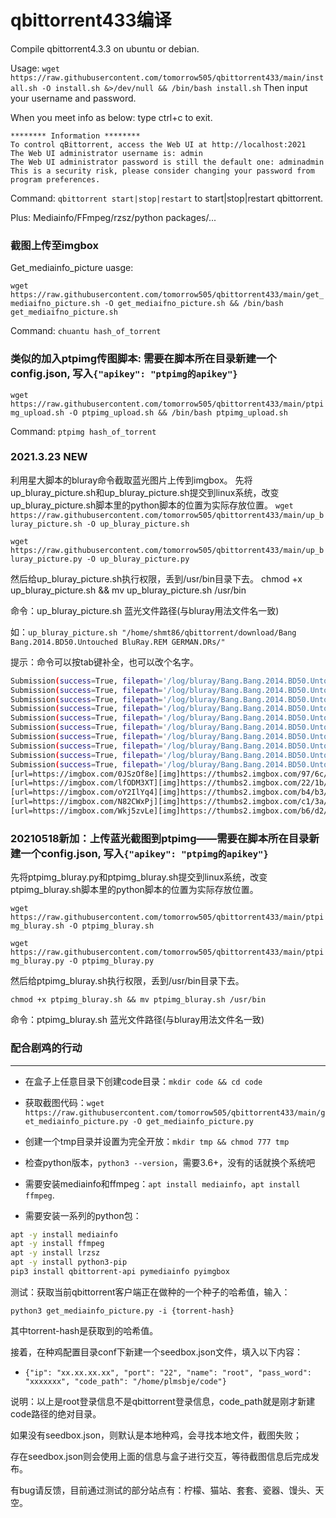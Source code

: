 # qbittorrent433编译
Compile qbittorrent4.3.3 on ubuntu or debian.


Usage:
`wget https://raw.githubusercontent.com/tomorrow505/qbittorrent433/main/install.sh -O install.sh &>/dev/null && /bin/bash install.sh`
Then input your username and password.

When you meet info as below: type ctrl+c to exit.
```
******** Information ********
To control qBittorrent, access the Web UI at http://localhost:2021
The Web UI administrator username is: admin
The Web UI administrator password is still the default one: adminadmin
This is a security risk, please consider changing your password from program preferences.
```

Command:
`qbittorrent start|stop|restart` to start|stop|restart qbittorrent.

Plus: Mediainfo/FFmpeg/rzsz/python packages/...


### 截图上传至imgbox
Get_mediainfo_picture uasge:

```wget https://raw.githubusercontent.com/tomorrow505/qbittorrent433/main/get_mediaifno_picture.sh -O get_mediaifno_picture.sh && /bin/bash get_mediaifno_picture.sh```

Command:
`chuantu hash_of_torrent`

### 类似的加入ptpimg传图脚本: 需要在脚本所在目录新建一个config.json, 写入`{"apikey": "ptpimg的apikey"}`
```wget https://raw.githubusercontent.com/tomorrow505/qbittorrent433/main/ptpimg_upload.sh -O ptpimg_upload.sh && /bin/bash ptpimg_upload.sh```

Command:
`ptpimg hash_of_torrent`

### 2021.3.23 NEW
利用星大脚本的bluray命令截取蓝光图片上传到imgbox。
先将up_bluray_picture.sh和up_bluray_picture.sh提交到linux系统，改变up_bluray_picture.sh脚本里的python脚本的位置为实际存放位置。
`wget https://raw.githubusercontent.com/tomorrow505/qbittorrent433/main/up_bluray_picture.sh -O up_bluray_picture.sh`

`wget https://raw.githubusercontent.com/tomorrow505/qbittorrent433/main/up_bluray_picture.py -O up_bluray_picture.py`

然后给up_bluray_picture.sh执行权限，丢到/usr/bin目录下去。
chmod +x up_bluray_picture.sh && mv up_bluray_picture.sh /usr/bin

命令：up_bluray_picture.sh 蓝光文件路径(与bluray用法文件名一致)

如：`up_bluray_picture.sh "/home/shmt86/qbittorrent/download/Bang Bang.2014.BD50.Untouched BluRay.REM GERMAN.DRs/"`

提示：命令可以按tab键补全，也可以改个名字。

```bash
Submission(success=True, filepath='/log/bluray/Bang.Bang.2014.BD50.Untouched.BluRay.REM.GERMAN.DRs/screenshot09.png', filename='screenshot09.png', image_url='https://images2.imgbox.com/97/6c/0JSzOf8e_o.png', thumbnail_url='https://thumbs2.imgbox.com/97/6c/0JSzOf8e_t.png', web_url='https://imgbox.com/0JSzOf8e', gallery_url='https://imgbox.com/g/FwffNM12Pc', edit_url='https://imgbox.com/upload/edit/627561823/Sl60SFbvv3ZZPY9Z')
Submission(success=True, filepath='/log/bluray/Bang.Bang.2014.BD50.Untouched.BluRay.REM.GERMAN.DRs/screenshot04.png', filename='screenshot04.png', image_url='https://images2.imgbox.com/1b/ef/wvAaIZyZ_o.png', thumbnail_url='https://thumbs2.imgbox.com/1b/ef/wvAaIZyZ_t.png', web_url='https://imgbox.com/wvAaIZyZ', gallery_url='https://imgbox.com/g/FwffNM12Pc', edit_url='https://imgbox.com/upload/edit/627561823/Sl60SFbvv3ZZPY9Z')
Submission(success=True, filepath='/log/bluray/Bang.Bang.2014.BD50.Untouched.BluRay.REM.GERMAN.DRs/screenshot03.png', filename='screenshot03.png', image_url='https://images2.imgbox.com/22/1b/lfODM3XT_o.png', thumbnail_url='https://thumbs2.imgbox.com/22/1b/lfODM3XT_t.png', web_url='https://imgbox.com/lfODM3XT', gallery_url='https://imgbox.com/g/FwffNM12Pc', edit_url='https://imgbox.com/upload/edit/627561823/Sl60SFbvv3ZZPY9Z')
Submission(success=True, filepath='/log/bluray/Bang.Bang.2014.BD50.Untouched.BluRay.REM.GERMAN.DRs/screenshot01.png', filename='screenshot01.png', image_url='https://images2.imgbox.com/5f/2b/DFhD5WaK_o.png', thumbnail_url='https://thumbs2.imgbox.com/5f/2b/DFhD5WaK_t.png', web_url='https://imgbox.com/DFhD5WaK', gallery_url='https://imgbox.com/g/FwffNM12Pc', edit_url='https://imgbox.com/upload/edit/627561823/Sl60SFbvv3ZZPY9Z')
Submission(success=True, filepath='/log/bluray/Bang.Bang.2014.BD50.Untouched.BluRay.REM.GERMAN.DRs/screenshot05.png', filename='screenshot05.png', image_url='https://images2.imgbox.com/b4/b3/oY2IlYq4_o.png', thumbnail_url='https://thumbs2.imgbox.com/b4/b3/oY2IlYq4_t.png', web_url='https://imgbox.com/oY2IlYq4', gallery_url='https://imgbox.com/g/FwffNM12Pc', edit_url='https://imgbox.com/upload/edit/627561823/Sl60SFbvv3ZZPY9Z')
Submission(success=True, filepath='/log/bluray/Bang.Bang.2014.BD50.Untouched.BluRay.REM.GERMAN.DRs/screenshot10.png', filename='screenshot10.png', image_url='https://images2.imgbox.com/68/70/huGZe2N6_o.png', thumbnail_url='https://thumbs2.imgbox.com/68/70/huGZe2N6_t.png', web_url='https://imgbox.com/huGZe2N6', gallery_url='https://imgbox.com/g/FwffNM12Pc', edit_url='https://imgbox.com/upload/edit/627561823/Sl60SFbvv3ZZPY9Z')
Submission(success=True, filepath='/log/bluray/Bang.Bang.2014.BD50.Untouched.BluRay.REM.GERMAN.DRs/screenshot07.png', filename='screenshot07.png', image_url='https://images2.imgbox.com/c1/3a/N82CWxPj_o.png', thumbnail_url='https://thumbs2.imgbox.com/c1/3a/N82CWxPj_t.png', web_url='https://imgbox.com/N82CWxPj', gallery_url='https://imgbox.com/g/FwffNM12Pc', edit_url='https://imgbox.com/upload/edit/627561823/Sl60SFbvv3ZZPY9Z')
Submission(success=True, filepath='/log/bluray/Bang.Bang.2014.BD50.Untouched.BluRay.REM.GERMAN.DRs/screenshot02.png', filename='screenshot02.png', image_url='https://images2.imgbox.com/33/55/cn4oN8Et_o.png', thumbnail_url='https://thumbs2.imgbox.com/33/55/cn4oN8Et_t.png', web_url='https://imgbox.com/cn4oN8Et', gallery_url='https://imgbox.com/g/FwffNM12Pc', edit_url='https://imgbox.com/upload/edit/627561823/Sl60SFbvv3ZZPY9Z')
Submission(success=True, filepath='/log/bluray/Bang.Bang.2014.BD50.Untouched.BluRay.REM.GERMAN.DRs/screenshot06.png', filename='screenshot06.png', image_url='https://images2.imgbox.com/b6/d2/Wkj5zvLe_o.png', thumbnail_url='https://thumbs2.imgbox.com/b6/d2/Wkj5zvLe_t.png', web_url='https://imgbox.com/Wkj5zvLe', gallery_url='https://imgbox.com/g/FwffNM12Pc', edit_url='https://imgbox.com/upload/edit/627561823/Sl60SFbvv3ZZPY9Z')
Submission(success=True, filepath='/log/bluray/Bang.Bang.2014.BD50.Untouched.BluRay.REM.GERMAN.DRs/screenshot08.png', filename='screenshot08.png', image_url='https://images2.imgbox.com/91/95/6PxVVMzb_o.png', thumbnail_url='https://thumbs2.imgbox.com/91/95/6PxVVMzb_t.png', web_url='https://imgbox.com/6PxVVMzb', gallery_url='https://imgbox.com/g/FwffNM12Pc', edit_url='https://imgbox.com/upload/edit/627561823/Sl60SFbvv3ZZPY9Z')
[url=https://imgbox.com/0JSzOf8e][img]https://thumbs2.imgbox.com/97/6c/0JSzOf8e_t.png[/img][/url][url=https://imgbox.com/wvAaIZyZ][img]https://thumbs2.imgbox.com/1b/ef/wvAaIZyZ_t.png[/img][/url]
[url=https://imgbox.com/lfODM3XT][img]https://thumbs2.imgbox.com/22/1b/lfODM3XT_t.png[/img][/url][url=https://imgbox.com/DFhD5WaK][img]https://thumbs2.imgbox.com/5f/2b/DFhD5WaK_t.png[/img][/url]
[url=https://imgbox.com/oY2IlYq4][img]https://thumbs2.imgbox.com/b4/b3/oY2IlYq4_t.png[/img][/url][url=https://imgbox.com/huGZe2N6][img]https://thumbs2.imgbox.com/68/70/huGZe2N6_t.png[/img][/url]
[url=https://imgbox.com/N82CWxPj][img]https://thumbs2.imgbox.com/c1/3a/N82CWxPj_t.png[/img][/url][url=https://imgbox.com/cn4oN8Et][img]https://thumbs2.imgbox.com/33/55/cn4oN8Et_t.png[/img][/url]
[url=https://imgbox.com/Wkj5zvLe][img]https://thumbs2.imgbox.com/b6/d2/Wkj5zvLe_t.png[/img][/url][url=https://imgbox.com/6PxVVMzb][img]https://thumbs2.imgbox.com/91/95/6PxVVMzb_t.png[/img][/url]

```

### 20210518新加：上传蓝光截图到ptpimg——需要在脚本所在目录新建一个config.json, 写入`{"apikey": "ptpimg的apikey"}`

先将ptpimg_bluray.py和ptpimg_bluray.sh提交到linux系统，改变ptpimg_bluray.sh脚本里的python脚本的位置为实际存放位置。

`wget https://raw.githubusercontent.com/tomorrow505/qbittorrent433/main/ptpimg_bluray.sh -O ptpimg_bluray.sh`

`wget https://raw.githubusercontent.com/tomorrow505/qbittorrent433/main/ptpimg_bluray.py -O ptpimg_bluray.py`

然后给ptpimg_bluray.sh执行权限，丢到/usr/bin目录下去。

`chmod +x ptpimg_bluray.sh && mv ptpimg_bluray.sh /usr/bin`

命令：ptpimg_bluray.sh 蓝光文件路径(与bluray用法文件名一致)



### 配合剧鸡的行动
----
+ 在盒子上任意目录下创建code目录：`mkdir code && cd code`

+ 获取截图代码：`wget https://raw.githubusercontent.com/tomorrow505/qbittorrent433/main/get_mediainfo_picture.py -O get_mediainfo_picture.py`

+ 创建一个tmp目录并设置为完全开放：`mkdir tmp && chmod 777 tmp`

+ 检查python版本，`python3 --version`，需要3.6+，没有的话就换个系统吧

+ 需要安装mediainfo和ffmpeg：`apt install mediainfo`，`apt install ffmpeg`.

+ 需要安装一系列的python包：

```bash
apt -y install mediainfo
apt -y install ffmpeg
apt -y install lrzsz
apt -y install python3-pip
pip3 install qbittorrent-api pymediainfo pyimgbox
```

  测试：获取当前qbittorrent客户端正在做种的一个种子的哈希值，输入：

`python3 get_mediainfo_picture.py -i {torrent-hash}`

其中torrent-hash是获取到的哈希值。

接着，在种鸡配置目录conf下新建一个seedbox.json文件，填入以下内容：

+ `{"ip": "xx.xx.xx.xx", "port": "22", "name": "root", "pass_word": "xxxxxxx", "code_path": "/home/plmsbje/code"}`

说明：以上是root登录信息不是qbittorrent登录信息，code_path就是刚才新建code路径的绝对目录。

如果没有seedbox.json，则默认是本地种鸡，会寻找本地文件，截图失败；

存在seedbox.json则会使用上面的信息与盒子进行交互，等待截图信息后完成发布。



有bug请反馈，目前通过测试的部分站点有：柠檬、猫站、套套、瓷器、馒头、天空。



